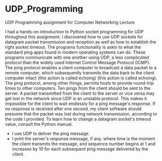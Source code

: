 # UDP_Programming
UDP Programming assignment for Computer Networking Lecture

I had a hands-on introduction to Python socket programming for UDP throughout this 
assignment. I discovered how to use UDP sockets for datagram packet transmission and 
reception as well as how to establish the right socket timeout. The programs functionality is 
askin to what the standard ping apps found in modern operating systems can do. These 
programs communicate with one another using UDP, a less complicated protocol than the 
widely used Internet Control Message Protocol (ICMP). The ping protocol enables a client 
computer to broadcast a data packet to a remote computer, which subsequently transmits the 
data back to the client computer intact (this action is called echoing) (this action is called 
echoing). The ping protocol, among other things, permits hosts to provide round-trip times to 
other computers. Ten pings from the client should be sent to the server. A packet transmitted 
from the client to the server or vice versa may get lost in the network since UDP is an 
unstable protocol. This makes it impossible for the client to wait endlessly for a ping 
message's response. If no response is received after one second, my client software should 
presume that the packet was lost during network transmission, according to the code I 
provided. To learn how to change a datagram socket's timeout value, consult the Python 
manual.
- I use UDP to deliver the ping message.
- I print the server's response message, if any.
where time is the moment the client transmits the message, and sequence number begins at 1 
and increases by 10 for each subsequent ping message delivered by the client.

